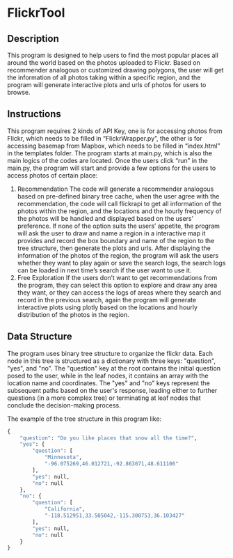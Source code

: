 # FlickrTool
## Description
This program is designed to help users to find the most popular places all around the world based on the photos uploaded to Flickr. Based on recommender analogous or customized drawing polygons, the user will get the information of all photos taking within a specific region, and the program will generate interactive plots and urls of photos for users to browse.
## Instructions
This program requires 2 kinds of API Key, one is for accessing photos from Flickr, which needs to be filled in “FlickrWrapper.py”, the other is for accessing basemap from Mapbox, which needs to be filled in “index.html” in the templates folder. The program starts at main.py, which is also the main logics of the codes are located. Once the users click “run” in the main.py, the program will start and provide a few options for the users to access photos of certain place: 
1. Recommendation
The code will generate a recommender analogous based on pre-defined binary tree cache, when the user agree with the recommendation, the code will call flickrapi to get all information of the photos within the region, and the locations and the hourly frequency of the photos will be handled and displayed based on the users’ preference. If none of the option suits the users’ appetite, the program will ask the user to draw and name a region in a interactive map it provides and record the box boundary and name of the region to the tree structure, then generate the plots and urls. After displaying the information of the photos of the region, the program will ask the users whether they want to play again or save the search logs, the search logs can be loaded in next time’s search if the user want to use it.
2. Free Exploration
If the users don’t want to get recommendations from the program, they can select this option to explore and draw any area they want, or they can access the logs of areas where they search and record in the previous search, again the program will generate interactive plots using plotly based on the locations and hourly distribution of the photos in the region.
## Data Structure
The program uses binary tree structure to organize the flickr data. Each node in this tree is structured as a dictionary with three keys: "question", "yes", and "no". The "question" key at the root contains the initial question posed to the user, while in the leaf nodes, it contains an array with the location name and coordinates. The "yes" and "no" keys represent the subsequent paths based on the user's response, leading either to further questions (in a more complex tree) or terminating at leaf nodes that conclude the decision-making process.

The example of the tree structure in this program like:
```python
{
    "question": "Do you like places that snow all the time?",
    "yes": {
        "question": [
            "Minnesota",
            "-96.075269,46.012721,-92.863071,48.611106"
        ],
        "yes": null,
        "no": null
    },
    "no": {
        "question": [
            "California",
            "-118.512951,33.505042,-115.300753,36.103427"
        ],
        "yes": null,
        "no": null
    }
}
``` 
